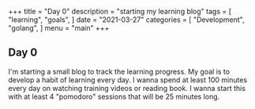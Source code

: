 +++
title = "Day 0"
description = "starting my learning blog"
tags = [
    "learning",
    "goals",
]
date = "2021-03-27"
categories = [
    "Development",
    "golang",
]
menu = "main"
+++

## Day 0

I'm starting a small blog to track the learning progress. My goal is to develop a habit of learning every day. I wanna spend at least 100 minutes every day on watching training videos or reading book. I wanna start this with at least 4 "pomodoro" sessions that will be 25 minutes long.